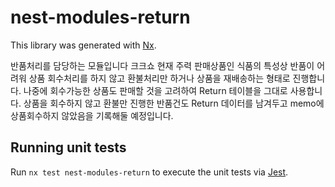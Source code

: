 # nest-modules-return

This library was generated with [Nx](https://nx.dev).

반품처리를 담당하는 모듈입니다
크크쇼 현재 주력 판매상품인 식품의 특성상 반품이 어려워 
상품 회수처리를 하지 않고 환불처리만 하거나 상품을 재배송하는 형태로 진행합니다.
나중에 회수가능한 상품도 판매할 것을 고려하여 Return 테이블을 그대로 사용합니다.
상품을 회수하지 않고 환불만 진행한 반품건도 Return 데이터를 남겨두고 memo에 상품회수하지 않았음을 기록해둘 예정입니다.

## Running unit tests

Run `nx test nest-modules-return` to execute the unit tests via [Jest](https://jestjs.io).
